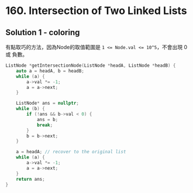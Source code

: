 # 160. Intersection of Two Linked Lists

## Solution 1 - coloring

有點取巧的方法，因為Node的取值範圍是 ```1 <= Node.val <= 10^5```，不會出現 0 或 負數。

```cpp
ListNode *getIntersectionNode(ListNode *headA, ListNode *headB) {
    auto a = headA, b = headB;
    while (a) {
        a->val *= -1;
        a = a->next;
    }

    ListNode* ans = nullptr;
    while (b) {
        if (!ans && b->val < 0) {
            ans = b;
            break;
        }
        b = b->next;
    }

    a = headA; // recover to the original list
    while (a) {
        a->val *= -1;
        a = a->next;
    }
    return ans;
}
```
